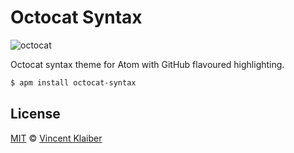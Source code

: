 # Octocat Syntax

![octocat](https://user-images.githubusercontent.com/499192/31310597-38164b40-ab9b-11e7-8e3a-29991c555665.png)

Octocat syntax theme for Atom with GitHub flavoured highlighting.

```sh
$ apm install octocat-syntax
```

## License

[MIT](LICENSE) © [Vincent Klaiber](https://vinkla.com)
